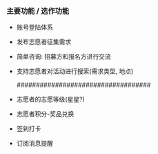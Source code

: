 ### 主要功能 / 选作功能

- 账号登陆体系

- 发布志愿者征集需求

- 简单咨询: 招募方和报名方进行交流

- 支持志愿者对活动进行搜索(需求类型, 地点)

  ###################################

- 志愿者的志愿等级(星星?)

- 志愿者积分-奖品兑换

- 签到打卡

- 订阅消息提醒